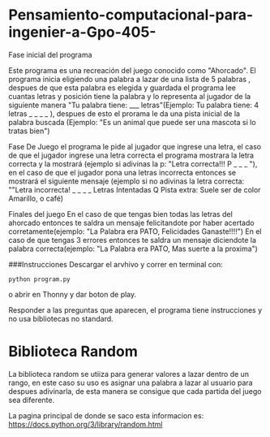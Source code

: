 # Pensamiento-computacional-para-ingenier-a-Gpo-405-

Fase inicial del programa

Este programa es una recreación del juego conocido como "Ahorcado". El programa inicia eligiendo una palabra a lazar de una lista de 5 palabras , despues de que esta
palabra es elegida y guardada el programa lee cuantas letras y posición tiene la palabra y lo representa al  jugador de la siguiente manera "Tu palabra tiene: ___ 
letras"(Ejemplo: Tu palabra tiene: 4 letras _ _ _ _ ), despues de esto el prorama le da una pista inicial de la palabra buscada (Ejemplo: "Es un animal que puede ser una 
mascota si lo tratas bien")

Fase De Juego
el programa le pide al jugador que ingrese una letra, el caso de que el jugador ingrese una letra correcta el programa mostrara la letra correcta y la mostrará (ejemplo
si adivinas la p: "Letra correcta!!! P _ _ _ "), en el caso de que el jugador pona una letras incorrecta entonces se mostrará el siguiente mensaje (ejemplo si no
adivinas la letra correcta: ""Letra incorrecta! _ _ _ _ Letras Intentadas Q Pista extra: Suele ser de color Amarillo, o café)

Finales del juego
En el caso de que tengas bien todas las letras del ahorcado entonces te saldra un mensaje felicitandote por haber acertado corretamente(ejemplo: "La Palabra era PATO,
Felicidades Ganaste!!!!")
En el caso de que tengas 3 errores entonces te saldra un mensaje diciendote la palabra correcta(ejemplo: "La Palabra era PATO, Mas suerte a la proxima")



###Instrucciones
Descargar el arvhivo y correr en terminal con:

    python program.py
o abrir en Thonny y dar boton de play.

Responder a las preguntas que aparecen, el programa tiene instrucciones y no usa bibliotecas no standard.



# Biblioteca Random

La biblioteca random se utiiza para generar valores a lazar dentro de un rango, en este caso su uso es asignar una palabra a lazar al usuario para despues adivinarla, de 
esta manera se consigue que cada partida del juego sea diferente.

La pagina principal de donde se saco esta informacion es:
https://docs.python.org/3/library/random.html
